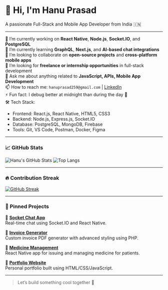 # 👋 Hi, I'm Hanu Prasad

A passionate Full-Stack and Mobile App Developer from India 🇮🇳

---

🔭 I’m currently working on **React Native**, **Node.js**, **Socket.IO**, and **PostgreSQL**  
🌱 I’m currently learning **GraphQL**, **Next.js**, and **AI-based chat integrations**  
👯 I’m looking to collaborate on **open-source projects** and **cross-platform mobile apps**  
🤝 I’m looking for **freelance or internship opportunities** in full-stack development  
💬 Ask me about anything related to **JavaScript, APIs, Mobile App Development**  
📫 How to reach me: `hanuprasad259@gmail.com` | [LinkedIn](www.linkedin.com/in/durga-prasad-godaba)  
⚡ Fun fact: I debug better at midnight than during the day 🌙  
🛠️ Tech Stack:
- Frontend: React.js, React Native, HTML5, CSS3
- Backend: Node.js, Express.js, Socket.IO
- Database: PostgreSQL, MongoDB, Firebase
- Tools: Git, VS Code, Postman, Docker, Figma

---

### 📈 GitHub Stats

![Hanu's GitHub Stats](https://github-readme-stats.vercel.app/api?username=hanuprasad143&show_icons=true&theme=dracula)
![Top Langs](https://github-readme-stats.vercel.app/api/top-langs/?username=hanuprasad143&layout=compact&theme=dracula)

---

### 🔥 Contribution Streak

[![GitHub Streak](https://github-readme-streak-stats.herokuapp.com/?user=hanuprasad143&theme=radical)](https://git.io/streak-stats)

---

### 📌 Pinned Projects

🔹 **[Socket Chat App](https://github.com/hanuprasad143/socket-chat-app)**  
Real-time chat using Socket.IO and React Native.

🔹 **[Invoice Generator](https://github.com/hanuprasad143/invoice-generator)**  
Custom invoice PDF generator with advanced styling using PHP.

🔹 **[Medicine Management](https://github.com/hanuprasad143/medicine-app)**  
React Native app for issuing and managing medicine for patients.

🔹 **[Portfolio Website](https://github.com/hanuprasad143/portfolio)**  
Personal portfolio built using HTML/CSS/JavaScript.

---

> Let’s build something cool together 🚀
